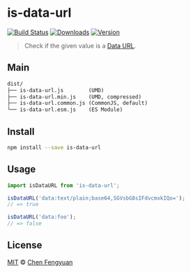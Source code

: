 # is-data-url

[![Build Status](https://travis-ci.org/fengyuanchen/is-data-url.svg)](https://travis-ci.org/fengyuanchen/is-data-url) [![Downloads](https://img.shields.io/npm/dm/is-data-url.svg)](https://www.npmjs.com/package/is-data-url) [![Version](https://img.shields.io/npm/v/is-data-url.svg)](https://www.npmjs.com/package/is-data-url)

> Check if the given value is a [Data URL](https://tools.ietf.org/html/rfc2397).

## Main

```txt
dist/
├── is-data-url.js        (UMD)
├── is-data-url.min.js    (UMD, compressed)
├── is-data-url.common.js (CommonJS, default)
└── is-data-url.esm.js    (ES Module)
```

## Install

```sh
npm install --save is-data-url
```

## Usage

```js
import isDataURL from 'is-data-url';

isDataURL('data:text/plain;base64,SGVsbG8sIFdvcmxkIQo=');
// => true

isDataURL('data:foo');
// => false
```

## License

[MIT](http://opensource.org/licenses/MIT) © [Chen Fengyuan](http://chenfengyuan.com)
